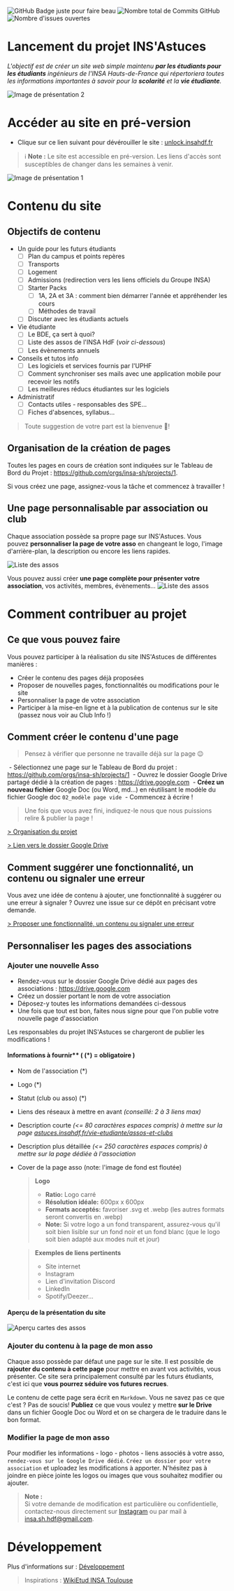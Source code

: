 ![GitHub Badge juste pour faire beau](https://img.shields.io/badge/INS'Astuces-HdF-pink?style=for-the-badge&logo=github&logoColor=white) 
![Nombre total de Commits GitHub](https://img.shields.io/github/commit-activity/t/BDE-INSA-Hauts-de-France/frontend?style=for-the-badge)
![Nombre d'issues ouvertes](https://img.shields.io/github/issues/BDE-INSA-Hauts-de-France/frontend?style=for-the-badge)

# Lancement du projet INS'Astuces

_L'objectif est de créer un site web simple maintenu **par les étudiants pour les étudiants** ingénieurs de l'INSA Hauts-de-France qui répertoriera toutes les informations importantes à savoir pour la **scolarité** et la **vie étudiante**._

![Image de présentation 2](readmefiles/presentation1.png)

# Accéder au site en pré-version

- Clique sur ce lien suivant pour dévérouiller le site : [unlock.insahdf.fr](https://insahdf.fr/verysecretearlyaccess.php)

 > ℹ️ **Note :** Le site est accessible en pré-version. Les liens d'accès sont susceptibles de changer dans les semaines à venir. 

![Image de présentation 1](readmefiles/presentation2.png)

# Contenu du site 

## Objectifs de contenu

- Un guide pour les futurs étudiants
    - [ ] Plan du campus et points repères
    - [ ] Transports
    - [ ] Logement
    - [ ] Admissions (redirection vers les liens officiels du Groupe INSA)
    - [ ] Starter Packs
        - [ ] 1A, 2A et 3A : comment bien démarrer l'année et appréhender les cours
        - [ ] Méthodes de travail
    - [ ] Discuter avec les étudiants actuels
- Vie étudiante
    - [ ] Le BDE, ça sert à quoi?
    - [ ] Liste des assos de l'INSA HdF (*voir ci-dessous*)
    - [ ] Les évènements annuels
- Conseils et tutos info
    - [ ] Les logiciels et services fournis par l'UPHF
    - [ ] Comment synchroniser ses mails avec une application mobile pour recevoir les notifs
    - [ ] Les meilleures réducs étudiantes sur les logiciels
- Administratif
    - [ ] Contacts utiles - responsables des SPE...
    - [ ] Fiches d'absences, syllabus...

> Toute suggestion de votre part est la bienvenue 🤝!

## Organisation de la création de pages
Toutes les pages en cours de création sont indiquées sur le Tableau de Bord du Projet : https://github.com/orgs/insa-sh/projects/1.

Si vous créez une page, assignez-vous la tâche et commencez à travailler !
## Une page personnalisable par association ou club
Chaque association possède sa propre page sur INS'Astuces. Vous pouvez **personnaliser la page de votre asso** en changeant le logo, l'image d'arrière-plan, la description ou encore les liens rapides. 

![Liste des assos](readmefiles/apercu-page-assos.png) 


Vous pouvez aussi créer **une page complète pour présenter votre association**, vos activités, membres, évènements...
![Liste des assos](readmefiles/apercu-page-asso.png) 

# Comment contribuer au projet
## Ce que vous pouvez faire
Vous pouvez participer à la réalisation du site INS'Astuces de différentes manières : 
- Créer le contenu des pages déjà proposées
- Proposer de nouvelles pages, fonctionnalités ou modifications pour le site
- Personnaliser la page de votre association
- Participer à la mise-en ligne et à la publication de contenus sur le site (passez nous voir au Club Info !)

## Comment créer le contenu d'une page

> Pensez à vérifier que personne ne travaille déjà sur la page 😉

 - Sélectionnez une page sur le Tableau de Bord du projet : https://github.com/orgs/insa-sh/projects/1
 - Ouvrez le dossier Google Drive partagé dédié à la création de pages : https://drive.google.com
 - **Créez un nouveau fichier** Google Doc (ou Word, md...) en réutilisant le modèle du fichier Google doc `02_modèle page vide`
 - Commencez à écrire !

> Une fois que vous avez fini, indiquez-le nous que nous puissions relire & publier la page !

[> Organisation du projet](https://github.com/orgs/insa-sh/projects/1)

[> Lien vers le dossier Google Drive](https://example.com/)

## Comment suggérer une fonctionnalité, un contenu ou signaler une erreur

Vous avez une idée de contenu à ajouter, une fonctionnalité à suggérer ou une erreur à signaler ? Ouvrez une issue sur ce dépôt en précisant votre demande.

[> Proposer une fonctionnalité, un contenu ou signaler une erreur](https://github.com/BDE-INSA-Hauts-de-France/frontend/issues/new)

## Personnaliser les pages des associations

### Ajouter une nouvelle Asso

- Rendez-vous sur le dossier Google Drive dédié aux pages des associations : https://drive.google.com
- Créez un dossier portant le nom de votre association
- Déposez-y toutes les informations demandées ci-dessous
- Une fois que tout est bon, faites nous signe pour que l'on publie votre nouvelle page d'association

Les responsables du projet INS'Astuces se chargeront de publier les modifications !



#### Informations à fournir** ( (\*) = obligatoire )
- Nom de l'association (\*)
- Logo (\*)
- Statut (club ou asso) (\*)
- Liens des réseaux à mettre en avant _(conseillé: 2 à 3 liens max)_
- Description courte _(<= 80 caractères espaces compris) à mettre sur la page [astuces.insahdf.fr/vie-etudiante/assos-et-clubs](https://astuces.insahdf.fr/vie-etudiante/assos-et-clubs)_
- Description plus détaillée _(<= 250 caractères espaces compris) à mettre sur la page dédiée à l'association_
- Cover de la page asso (note: l'image de fond est floutée)


    > **Logo**
    > - **Ratio:** Logo carré <br/>
    > - **Résolution idéale:** 600px x 600px<br/>
    > - **Formats acceptés:** favoriser .svg et .webp  (les autres formats seront convertis en .webp) <br/>
    > - **Note:** Si votre logo a un fond transparent, assurez-vous qu'il soit bien lisible sur un fond noir et un fond blanc (que le logo soit bien adapté aux modes nuit et jour)

    >  **Exemples de liens pertinents**
    >- Site internet
    >- Instagram
    >- Lien d'invitation Discord
    >- LinkedIn
    >- Spotify/Deezer...

#### Aperçu de la présentation du site

![Aperçu cartes des assos](readmefiles/apercu-page-assos.png)

### Ajouter du contenu à la page de mon asso
Chaque asso possède par défaut une page sur le site. Il est possible de **rajouter du contenu à cette page** pour mettre en avant vos activités, vous présenter. Ce site sera principalement consulté par les futurs étudiants, c'est ici que **vous pourrez séduire vos futures recrues**.

Le contenu de cette page sera écrit en `Markdown`. Vous ne savez pas ce que c'est ? Pas de soucis! **Publiez** ce que vous voulez y mettre **sur le Drive** dans un fichier Google Doc ou Word et on se chargera de le traduire dans le bon format.

### Modifier la page de mon asso

Pour modifier les informations - logo - photos - liens associés à votre asso, `rendez-vous sur le Google Drive dédié`. `Créez un dossier pour votre association` et uploadez les modifications à apporter. N'hésitez pas à joindre en pièce jointe les logos ou images que vous souhaitez modifier ou ajouter.

> **Note :**<br>
> Si votre demande de modification est particulière ou confidentielle, contactez-nous directement sur [Instagram](https://instagram.com/clubinfoinsahdf) ou par mail à [insa.sh.hdf@gmail.com](mailto:insa.sh.hdf@gmail.com).


# Développement

Plus d'informations sur : [Développement](https://github.com/BDE-INSA-Hauts-de-France/frontend/blob/main/INSAstuces/README.md)

> Inspirations : [WikiEtud INSA Toulouse](https://wiki.etud.insa-toulouse.fr/)

